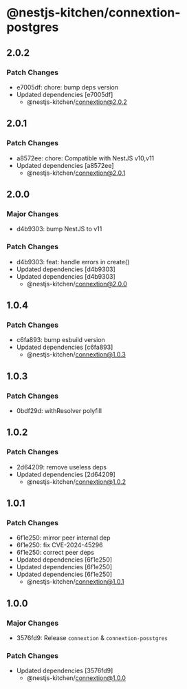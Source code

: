 # @nestjs-kitchen/connextion-postgres

## 2.0.2

### Patch Changes

- e7005df: chore: bump deps version
- Updated dependencies [e7005df]
  - @nestjs-kitchen/connextion@2.0.2

## 2.0.1

### Patch Changes

- a8572ee: chore: Compatible with NestJS v10,v11
- Updated dependencies [a8572ee]
  - @nestjs-kitchen/connextion@2.0.1

## 2.0.0

### Major Changes

- d4b9303: bump NestJS to v11

### Patch Changes

- d4b9303: feat: handle errors in create()
- Updated dependencies [d4b9303]
- Updated dependencies [d4b9303]
  - @nestjs-kitchen/connextion@2.0.0

## 1.0.4

### Patch Changes

- c6fa893: bump esbuild version
- Updated dependencies [c6fa893]
  - @nestjs-kitchen/connextion@1.0.3

## 1.0.3

### Patch Changes

- 0bdf29d: withResolver polyfill

## 1.0.2

### Patch Changes

- 2d64209: remove useless deps
- Updated dependencies [2d64209]
  - @nestjs-kitchen/connextion@1.0.2

## 1.0.1

### Patch Changes

- 6f1e250: mirror peer internal dep
- 6f1e250: fix CVE-2024-45296
- 6f1e250: correct peer deps
- Updated dependencies [6f1e250]
- Updated dependencies [6f1e250]
- Updated dependencies [6f1e250]
  - @nestjs-kitchen/connextion@1.0.1

## 1.0.0

### Major Changes

- 3576fd9: Release `connextion` & `connextion-posstgres`

### Patch Changes

- Updated dependencies [3576fd9]
  - @nestjs-kitchen/connextion@1.0.0
